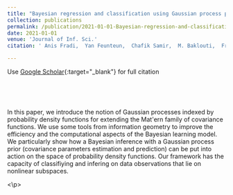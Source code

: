 ```yaml
---
title: "Bayesian regression and classification using Gaussian process priors indexed by probability density functions"
collection: publications
permalink: /publication/2021-01-01-Bayesian-regression-and-classification-using-Gaussian-process-priors-indexed-by-probability-density-functions
date: 2021-01-01
venue: 'Journal of Inf. Sci.'
citation: ' Anis Fradi,  Yan Feunteun,  Chafik Samir,  M. Baklouti,  François Bachoc,  Jean-Michel Loubes, Journal of Inf. Sci., 2021.'

---
```


Use [Google Scholar](https://scholar.google.com/scholar?q=Bayesian+regression+and+classification+using+Gaussian+process+priors+indexed+by+probability+density+functions){:target="_blank"} for full citation

 

 <p align="justify">

In this paper, we introduce the notion of Gaussian processes indexed by probability density functions for extending the Mat'ern family of covariance functions. We use some tools from information geometry to improve the efficiency and the computational aspects of the Bayesian learning model. We particularly show how a Bayesian inference with a Gaussian process prior (covariance parameters estimation and prediction) can be put into action on the space of probability density functions. Our framework has the capacity of classifiying and infering on data observations that lie on nonlinear subspaces.

<\p>